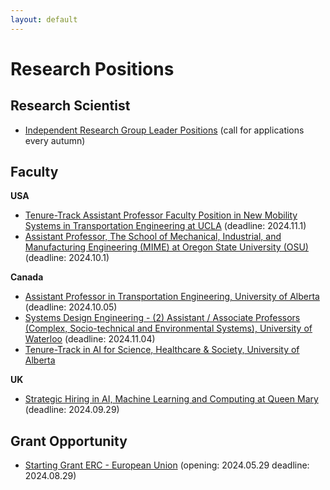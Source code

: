 ```yaml
---
layout: default
---
```


# Research Positions

## Research Scientist

- [Independent Research Group Leader Positions](https://www.kofo.mpg.de/863214/Faculty-Positions) (call for applications every autumn)

## Faculty

**USA**

- [Tenure-Track Assistant Professor Faculty Position in New Mobility Systems in Transportation Engineering at UCLA](https://recruit.apo.ucla.edu/JPF09559) (deadline: 2024.11.1)
- [Assistant Professor, The School of Mechanical, Industrial, and Manufacturing Engineering (MIME) at Oregon State University (OSU)](https://jobs.oregonstate.edu/postings/155445) (deadline: 2024.10.1)

**Canada**

- [Assistant Professor in Transportation Engineering, University of Alberta](https://apps.ualberta.ca/careers/posting/1396) (deadline: 2024.10.05)
- [Systems Design Engineering - (2) Assistant / Associate Professors (Complex, Socio-technical and Environmental Systems), University of Waterloo](https://universityaffairs.ca/search-job/?job_id=66252) (deadline: 2024.11.04)
- [Tenure-Track in AI for Science, Healthcare & Society, University of Alberta](https://www.amii.ca/your-career/interdisciplinary-research-careers/)

**UK**

- [Strategic Hiring in AI, Machine Learning and Computing at Queen Mary](https://www.qmul.ac.uk/strategic-hires-se/?utm_source=VPsite&utm_medium=email&utm_id=SE+Strategic+Hires+24) (deadline: 2024.09.29)

## Grant Opportunity

- [Starting Grant ERC - European Union](https://erc.europa.eu/apply-grant/starting-grant) (opening: 2024.05.29 deadline: 2024.08.29)


<br>
<br>
